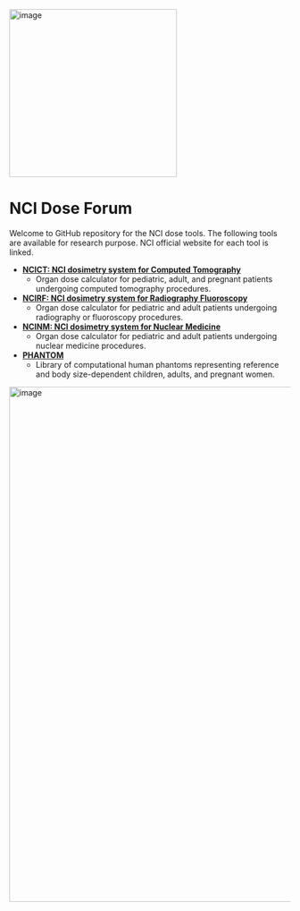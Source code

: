 <img width="300" alt="image" src="https://user-images.githubusercontent.com/22055904/233450972-15856234-7bf7-4035-9e56-cdd239c9d07d.png">

# NCI Dose Forum

Welcome to GitHub repository for the NCI dose tools. The following tools are available for research purpose. NCI official website for each tool is linked.

- [**NCICT: NCI dosimetry system for Computed Tomography**](https://dceg.cancer.gov/tools/radiation-dosimetry-tools/computed-tomography)
  - Organ dose calculator for pediatric, adult, and pregnant patients undergoing computed tomography procedures.
- [**NCIRF: NCI dosimetry system for Radiography Fluoroscopy**](https://dceg.cancer.gov/tools/radiation-dosimetry-tools/radiography-fluoroscopy)
  - Organ dose calculator for pediatric and adult patients undergoing radiography or fluoroscopy procedures.
- [**NCINM: NCI dosimetry system for Nuclear Medicine**](https://dceg.cancer.gov/tools/radiation-dosimetry-tools/nuclear-medicine)
  - Organ dose calculator for pediatric and adult patients undergoing nuclear medicine procedures.
- [**PHANTOM**](https://dceg.cancer.gov/tools/radiation-dosimetry-tools/phantoms-library)
  - Library of computational human phantoms representing reference and body size-dependent children, adults, and pregnant women.

<img width="921" alt="image" src="https://github.com/ncidosimetry/ncidoseforum/assets/22055904/941e7843-66d1-4514-88c5-86301a744c11">
